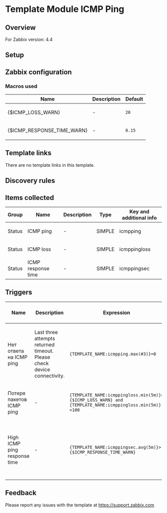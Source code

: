 
# Template Module ICMP Ping

## Overview

For Zabbix version: 4.4  

## Setup


## Zabbix configuration


### Macros used

|Name|Description|Default|
|----|-----------|-------|
|{$ICMP_LOSS_WARN}|<p>-</p>|`20`|
|{$ICMP_RESPONSE_TIME_WARN}|<p>-</p>|`0.15`|

## Template links

There are no template links in this template.

## Discovery rules


## Items collected

|Group|Name|Description|Type|Key and additional info|
|-----|----|-----------|----|---------------------|
|Status|ICMP ping|<p>-</p>|SIMPLE|icmpping|
|Status|ICMP loss|<p>-</p>|SIMPLE|icmppingloss|
|Status|ICMP response time|<p>-</p>|SIMPLE|icmppingsec|

## Triggers

|Name|Description|Expression|Severity|Dependencies and additional info|
|----|-----------|----|----|----|
|Нет ответа на ICMP ping|<p>Last three attempts returned timeout.  Please check device connectivity.</p>|`{TEMPLATE_NAME:icmpping.max(#3)}=0`|HIGH||
|Потеря пакетов ICMP ping|<p>-</p>|`{TEMPLATE_NAME:icmppingloss.min(5m)}>{$ICMP_LOSS_WARN} and {TEMPLATE_NAME:icmppingloss.min(5m)}<100`|WARNING|<p>**Depends on**:</p><p>- Нет ответа на ICMP ping</p>|
|High ICMP ping response time|<p>-</p>|`{TEMPLATE_NAME:icmppingsec.avg(5m)}>{$ICMP_RESPONSE_TIME_WARN}`|WARNING|<p>**Depends on**:</p><p>- Нет ответа на ICMP ping</p><p>- Потеря пакетов ICMP ping</p>|

## Feedback

Please report any issues with the template at https://support.zabbix.com

